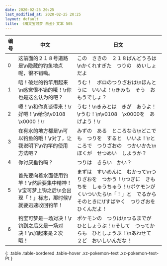 ```yaml
---
date: 2020-02-25 20:25
last_modified_at: 2020-02-25 20:25
layout: default
title: 《精灵宝可梦 白金》文本 505
---
```

| 编号 | 中文 | 日文 |
| ---- | ---- | ---- |
| 0 | 这前面的２１８号道路是\n隐藏的钓鱼地点呢，很不错呦。 | この　さきの　２１８ばんどうろは\nかくれすぎた　つりの　めいしょ　だよ |
| 1 | 唔！破烂的钓竿用起来\n感觉很不错的哦！\r你也是这么认为的吧？ | うむ！　ボロのつりざおは\nほんとうに　いいよ！\rきみも　そう　おもうでしょ？ |
| 2 | 嗯！\n和你真谈得来！\r好吧！\n给你\v0108　\x0000！\r | うむ！\nきみとは　きが　あうよ！\rうむ！\n\v0108　\x0000を　あげよう！\r |
| 3 | 在有水的地方都是\n可以钓鱼的哦！\r对了，让我说明下\n钓竿的使用方法吧？ | みずの　ある　ところなら\nどこでも　つりを　すると　いいよ！\rところで　つりざおの　つかいかた\nぼくが　せつめい　しようか？ |
| 4 | 你讨厌垂钓吗？ | つりは　きらい　かい？ |
| 5 | 首先要向着水面使用钓竿！\r然后要集中精神！\r宝可梦上钩之后\n会出现「！」标志，那时候\f就要迅速收回钓竿！ | まずは　すいめんに　むかって\nつりざおを　つかう！\rつぎに　きもちを　しゅうちゅう！\rポケモンが　くいついたら\n「！」と　でるから　そのときに\fすばやく　つりざおを　ひくんだよ！ |
| 6 | 钓宝可梦是一场对决！\r钓到之后又是一场对决！\n加起来是２次哦！ | ポケモンの　つりは\nつるまでが　ひとしょうぶ！\rそして　つってからも　ひとしょうぶ！\nあわせて　２ど　おいしいんだな！ |
{: .table .table-bordered .table-hover .xz-pokemon-text .xz-pokemon-text-Pt }